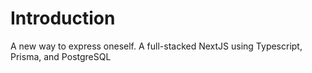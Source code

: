 # Introduction

A new way to express oneself. A full-stacked NextJS using Typescript, Prisma, and PostgreSQL
